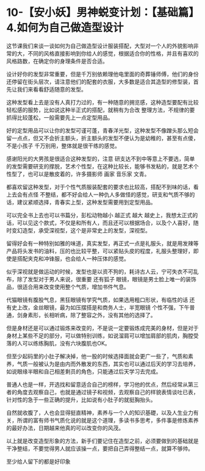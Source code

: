 # 10-【安小妖】男神蜕变计划：【基础篇】4.如何为自己做造型设计

这节课我们来谈一谈如何为自己做造型设计服装搭配，大型对一个人的外貌影响非常的大，不同的风格直接影响到你给人的感觉，根据适合你的性格，并且有喜欢的风格路数，在确定你的身理条件是否合适。

设计好你的发型非常重要，但是千万别依赖理他电里面的奇葬锤师傅，他们的身份还停留在街头层次，请注意他们的配套的衣服，大多数是适合其造型的修型装，首先让我们来看看舒适随意的发型。

这种发型看上去是没有人真打力过的，有一种随意的拥览感，这种造型要配有比较轻松感的服势，比如说这种半正式的搭配，就稍有为合改 整理方法，不规律的要抓得比较蓬松，一般需要先上一点定型用品。

好的定型用品可以让你的发型可谨可蓬，青春洋光型，这种发型不像蹭头那么短会留一点点，但又不会折主额头，折主额头的发型不便认为是幼稚的，甚至有点傻，不是小孩子 千万别用，整体就是很干练的感觉。

感谢阳光的大男孩是很适合这种发型的，注意 研支达不到中等意上不要选，简单的发型需要研支的撑脱，艺术个性型，在这种比较长，能够书发粘的，就是艺术个性型了，也可以是散皮着的，许多摄影师 画家 音乐家 文青。

都喜欢留这种发型，对于个性气质服装配套的要求也比较高，搭配不到味的话，看上去会有点怪 不整结，都不好会给人一种仇人多做怪的感觉，研支和气质不够的话，建议紧顺选择，青春实上型，这种发型需要用到定型用品。

可以完全书上去也可以书篇分，彭松动物越小 越正式 越大 越史上，我想太正式的话，可以见这个款式，不仅是和所有人，而且还可以根据场合，以及个人喜好，随时变幻造型，承受深视型，这个是非常史上的发型，深视型。

留得好会有一种特别如雅的味道，真实发型，再正式一点是礼服头，就是用发辣等产品将头发书的油料，压的也比较平整，可以紧贴头皮的程度，礼服头整理好，即使是搭配夹克和冲锋服，也会给人一种压体的感觉。

似乎深视就是做运动的时候，发型也是以资不狗的，耗诗古人云，宁可失衣不可乱布，除了发型对于男人来说，很重要 还有狐子 眼镜，眼镜是男士脸上唯一的装饰品，很适合用来改变使用整个气质，增加书件气息。

代猫眼镜有腹股气息，黑狂眼镜有学究气质，如果选用粗口形状，有临性的话 还有史上改，金丝眼镜，最为如压摆搭是和商务人士，半宽眼镜 个性不强，下午普通，剑身素形，长相听病，除了整容之外，没有其他的选择了。

但是身材还是可以通过锻炼来改变的，不是说一定要锻炼成完美的身材，但是对于身材上某些不足的部分，可以做特别训练，如说溜肩可以增加肩部的肌肉，胸膛受落的人可以练练胸肌，没有六块腹肌也OK。

但至少起码里的小肚子解决掉，他一股的时候选择面就会更广一些了，气质和素养，气质一般被认为是由内而外散发的东西，其实也可以通过后天的学习去培养，如说眼缘半眼和自己相差剩员的角色，只能通过后天学习去完成。

普通人也是一样，开选找和留意适合自己的榜样，学习他的优点，然后经常从第三者的角度去观察自己，也就是通过镜子和视频，去观察自己的样貌表情谈吐已表，针对性的急于一些正确的提升，比如说有小肚子的就挺胸抬头。

自然就收腹了，人也会显得挺直精神，素养与一个人的知识基礎，以及人生业力有关，所谓的富有师书气质化说的就是这个道理，多读书多思考，多件事是修炼素养的最好办法，日期越来他真的可以改变你的风茂。

以上就是改变造型形象的方法，新手们要记住在造型之前，必须要做到的基础就是干净整结，不要觉得男人就应该操一点，要把自己弄得整结一点，就算不够帅。

至少给人留下的都是好印象
